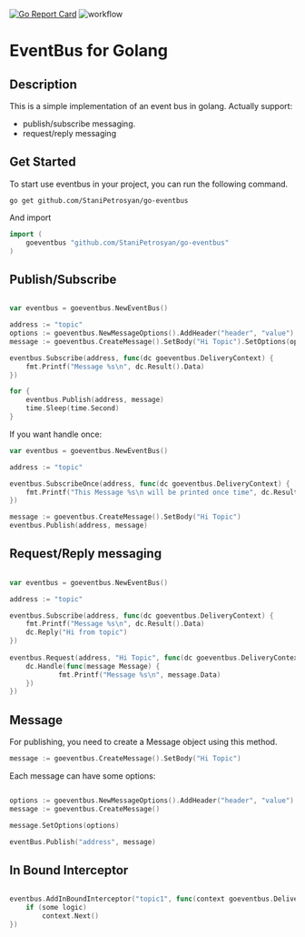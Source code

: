 [![Go Report Card](https://goreportcard.com/badge/github.com/StaniPetrosyan/go-eventbus)](https://goreportcard.com/report/github.com/StaniPetrosyan/go-eventbus)
![workflow](https://github.com/StaniPetrosyan/go-eventbus/actions/workflows/test.yml/badge.svg)

# EventBus for Golang

## Description

This is a simple implementation of an event bus in golang. Actually support:
* publish/subscribe messaging.
* request/reply messaging

## Get Started

To start use eventbus in your project, you can run the following command. 

```
go get github.com/StaniPetrosyan/go-eventbus
```

And import 
``` go
import (
	goeventbus "github.com/StaniPetrosyan/go-eventbus"
)

```

## Publish/Subscribe

```go

var eventbus = goeventbus.NewEventBus()

address := "topic"
options := goeventbus.NewMessageOptions().AddHeader("header", "value")
message := goeventbus.CreateMessage().SetBody("Hi Topic").SetOptions(options)

eventbus.Subscribe(address, func(dc goeventbus.DeliveryContext) {
	fmt.Printf("Message %s\n", dc.Result().Data)
})

for {
	eventbus.Publish(address, message)
	time.Sleep(time.Second)
}
```

If you want handle once: 
```go
var eventbus = goeventbus.NewEventBus()

address := "topic"

eventbus.SubscribeOnce(address, func(dc goeventbus.DeliveryContext) {
	fmt.Printf("This Message %s\n will be printed once time", dc.Result().Data)
})

message := goeventbus.CreateMessage().SetBody("Hi Topic")
eventbus.Publish(address, message)
```

## Request/Reply messaging

```go

var eventbus = goeventbus.NewEventBus()

address := "topic"

eventbus.Subscribe(address, func(dc goeventbus.DeliveryContext) {
	fmt.Printf("Message %s\n", dc.Result().Data)
	dc.Reply("Hi from topic")
})
	
eventbus.Request(address, "Hi Topic", func(dc goeventbus.DeliveryContext) {
	dc.Handle(func(message Message) {
			fmt.Printf("Message %s\n", message.Data)
	})
})
```

## Message

For publishing, you need to create a Message object using this method. 

```go
message := goeventbus.CreateMessage().SetBody("Hi Topic")
```
Each message can have some options:

```go

options := goeventbus.NewMessageOptions().AddHeader("header", "value")
message := goeventbus.CreateMessage()

message.SetOptions(options)

eventBus.Publish("address", message)
```

## In Bound Interceptor 

```go

eventbus.AddInBoundInterceptor("topic1", func(context goeventbus.DeliveryContext) {
	if (some logic)
		context.Next()
})
```





